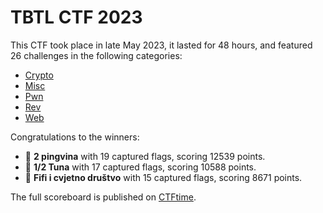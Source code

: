 # TBTL CTF 2023

This CTF took place in late May 2023, it lasted for 48 hours, and featured 26
challenges in the following categories:
  * [Crypto](Crypto/README.md)
  * [Misc](Misc/README.md)
  * [Pwn](Pwn/README.md)
  * [Rev](Rev/README.md)
  * [Web](Web/README.md)

Congratulations to the winners:
  * :1st_place_medal: **2 pingvina** with 19 captured flags, scoring 12539 points.
  * :2nd_place_medal: **1/2 Tuna** with 17 captured flags, scoring 10588 points.
  * :3rd_place_medal: **Fifi i cvjetno društvo** with 15 captured flags, scoring 8671 points.

The full scoreboard is published on [CTFtime](https://ctftime.org/event/2002).
